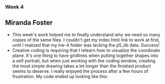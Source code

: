 ### Week 4
## Miranda Foster
* This week's work helped me to finally understand why we need
so many copies of the same files. I couldn't get my index.html link to work at
first, until I realized that my hw-4 folder was lacking the p5_lib data. Success!
* Creative coding is requiring that I relearn how to visualize the coordinate
plane. It's one thing to have gridlines when putting together shapes into a self
portrait, but when just working with the coding window, creating the most simple
drawing takes a lot longer than the finished product seems to deserve. I really
enjoyed the process after a few hours of frustration.
My code ended up looking like this:
